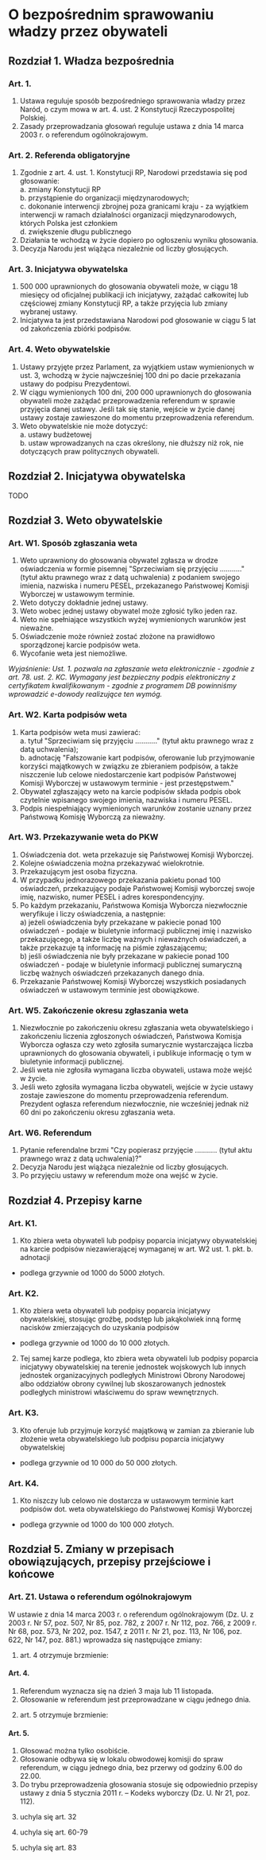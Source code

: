 # O bezpośrednim sprawowaniu władzy przez obywateli

## Rozdział 1. Władza bezpośrednia

### Art. 1.
1. Ustawa reguluje sposób bezpośredniego sprawowania władzy przez Naród, o czym mowa w art. 4. ust. 2 Konstytucji Rzeczypospolitej Polskiej.
2. Zasady przeprowadzania głosowań reguluje ustawa z dnia 14 marca 2003 r. o referendum ogólnokrajowym.

### Art. 2. Referenda obligatoryjne
1. Zgodnie z art. 4. ust. 1. Konstytucji RP, Narodowi przedstawia się pod głosowanie:  
   a. zmiany Konstytucji RP  
   b. przystąpienie do organizacji międzynarodowych;  
   c. dokonanie interwencji zbrojnej poza granicami kraju - za wyjątkiem interwencji w ramach działalności organizacji międzynarodowych, których Polska jest członkiem  
   d. zwiększenie długu publicznego
2. Działania te wchodzą w życie dopiero po ogłoszeniu wyniku głosowania.
3. Decyzja Narodu jest wiążąca niezależnie od liczby głosujących.

### Art. 3. Inicjatywa obywatelska
1. 500 000 uprawnionych do głosowania obywateli może, w ciągu 18 miesięcy od oficjalnej publikacji ich inicjatywy, zażądać całkowitej lub częściowej zmiany Konstytucji RP, a także przyjęcia lub zmiany wybranej ustawy.
2. Inicjatywa ta jest przedstawiana Narodowi pod głosowanie w ciągu 5 lat od zakończenia zbiórki podpisów.

### Art. 4. Weto obywatelskie
1. Ustawy przyjęte przez Parlament, za wyjątkiem ustaw wymienionych w ust. 3, wchodzą w życie najwcześniej 100 dni po dacie przekazania ustawy do podpisu Prezydentowi.
2. W ciągu wymienionych 100 dni, 200 000 uprawnionych do głosowania obywateli może zażądać przeprowadzenia referendum w sprawie przyjęcia danej ustawy. Jeśli tak się stanie, wejście w życie danej ustawy zostaje zawieszone do momentu przeprowadzenia referendum.
3. Weto obywatelskie nie może dotyczyć:  
   a. ustawy budżetowej  
   b. ustaw wprowadzanych na czas określony, nie dłuższy niż rok, nie dotyczących praw politycznych obywateli.

## Rozdział 2. Inicjatywa obywatelska

TODO

## Rozdział 3. Weto obywatelskie

### Art. W1. Sposób zgłaszania weta
1. Weto uprawniony do głosowania obywatel zgłasza w drodze oświadczenia w formie pisemnej "Sprzeciwiam się przyjęciu ..........." (tytuł aktu prawnego wraz z datą uchwalenia) z podaniem swojego imienia, nazwiska i numeru PESEL, przekazanego Państwowej Komisji Wyborczej w ustawowym terminie.
2. Weto dotyczy dokładnie jednej ustawy.
3. Weto wobec jednej ustawy obywatel może zgłosić tylko jeden raz.
4. Weto nie spełniające wszystkich wyżej wymienionych warunków jest nieważne.
5. Oświadczenie może również zostać złożone na prawidłowo sporządzonej karcie podpisów weta.
6. Wycofanie weta jest niemożliwe.

*Wyjaśnienie: Ust. 1. pozwala na zgłaszanie weta elektronicznie - zgodnie z art. 78. ust. 2. KC. Wymagany jest bezpieczny podpis elektroniczny z certyfikatem kwalifikowanym - zgodnie z programem DB powinniśmy wprowadzić e-dowody realizujące ten wymóg.*

### Art. W2. Karta podpisów weta
1. Karta podpisów weta musi zawierać:  
   a. tytuł "Sprzeciwiam się przyjęciu ..........." (tytuł aktu prawnego wraz z datą uchwalenia);  
   b. adnotację "Fałszowanie kart podpisów, oferowanie lub przyjmowanie korzyści majątkowych w związku ze zbieraniem podpisów, a także niszczenie lub celowe niedostarczenie kart podpisów Państwowej Komisji Wyborczej w ustawowym terminie - jest przestępstwem."
2. Obywatel zgłaszający weto na karcie podpisów składa podpis obok czytelnie wpisanego swojego imienia, nazwiska i numeru PESEL.
3. Podpis niespełniający wymienionych warunków zostanie uznany przez Państwową Komisję Wyborczą za nieważny.

### Art. W3. Przekazywanie weta do PKW
1. Oświadczenia dot. weta przekazuje się Państwowej Komisji Wyborczej.
2. Kolejne oświadczenia można przekazywać wielokrotnie.
3. Przekazującym jest osoba fizyczna.
4. W przypadku jednorazowego przekazania pakietu ponad 100 oświadczeń, przekazujący podaje Państwowej Komisji wyborczej swoje imię, nazwisko, numer PESEL i adres korespondencyjny.
5. Po każdym przekazaniu, Państwowa Komisja Wyborcza niezwłocznie weryfikuje i liczy oświadczenia, a następnie:  
  a) jeżeli oświadczenia były przekazane w pakiecie ponad 100 oświadczeń - podaje w biuletynie informacji publicznej imię i nazwisko przekazującego, a także liczbę ważnych i nieważnych oświadczeń, a także przekazuje tą informację na piśmie zgłaszającemu;  
  b) jeśli oświadczenia nie były przekazane w pakiecie ponad 100 oświadczeń - podaje w biuletynie informacji publicznej sumaryczną liczbę ważnych oświadczeń przekazanych danego dnia.
6. Przekazanie Państwowej Komisji Wyborczej wszystkich posiadanych oświadczeń w ustawowym terminie jest obowiązkowe.

### Art. W5. Zakończenie okresu zgłaszania weta
1. Niezwłocznie po zakończeniu okresu zgłaszania weta obywatelskiego i zakończeniu liczenia zgłoszonych oświadczeń, Państwowa Komisja Wyborcza ogłasza czy weto zgłosiła sumarycznie wystarczająca liczba uprawnionych do głosowania obywateli, i publikuje informację o tym w biuletynie informacji publicznej.
2. Jeśli weta nie zgłosiła wymagana liczba obywateli, ustawa może wejść w życie.
3. Jeśli weto zgłosiła wymagana liczba obywateli, wejście w życie ustawy zostaje zawieszone do momentu przeprowadzenia referendum. Prezydent ogłasza referendum niezwłocznie, nie wcześniej jednak niż 60 dni po zakończeniu okresu zgłaszania weta.

### Art. W6. Referendum
1. Pytanie referendalne brzmi "Czy popierasz przyjęcie ........... (tytuł aktu prawnego wraz z datą uchwalenia)?"
2. Decyzja Narodu jest wiążąca niezależnie od liczby głosujących.
3. Po przyjęciu ustawy w referendum może ona wejść w życie.

## Rozdział 4. Przepisy karne

### Art. K1.
1. Kto zbiera weta obywateli lub podpisy poparcia inicjatywy obywatelskiej na karcie podpisów niezawierającej wymaganej w art. W2 ust. 1. pkt. b. adnotacji  
  - podlega grzywnie od 1000 do 5000 złotych.

### Art. K2.
1. Kto zbiera weta obywateli lub podpisy poparcia inicjatywy obywatelskiej, stosując groźbę, podstęp lub jakąkolwiek inną formę nacisków zmierzających do uzyskania podpisów  
  - podlega grzywnie od 1000 do 10 000 złotych.
2. Tej samej karze podlega, kto zbiera weta obywateli lub podpisy poparcia inicjatywy obywatelskiej na terenie jednostek wojskowych lub innych jednostek organizacyjnych podległych Ministrowi Obrony Narodowej albo oddziałów obrony cywilnej lub skoszarowanych jednostek podległych ministrowi właściwemu do spraw wewnętrznych.

### Art. K3.
3. Kto oferuje lub przyjmuje korzyść majątkową w zamian za zbieranie lub złożenie weta obywatelskiego lub podpisu poparcia inicjatywy obywatelskiej  
  - podlega grzywnie od 10 000 do 50 000 złotych.

### Art. K4.
1. Kto niszczy lub celowo nie dostarcza w ustawowym terminie kart podpisów dot. weta obywatelskiego do Państwowej Komisji Wyborczej  
  - podlega grzywnie od 1000 do 100 000 złotych.

## Rozdział 5. Zmiany w przepisach obowiązujących, przepisy przejściowe i końcowe

### Art. Z1. Ustawa o referendum ogólnokrajowym
W ustawie z dnia 14 marca 2003 r. o referendum ogólnokrajowym (Dz. U. z 2003 r. Nr 57, poz. 507, Nr 85, poz. 782, z 2007 r. Nr 112, poz. 766, z 2009 r. Nr 68, poz. 573, Nr 202, poz. 1547, z 2011 r. Nr 21, poz. 113, Nr 106, poz. 622, Nr 147, poz. 881.) wprowadza się następujące zmiany:

1) art. 4 otrzymuje brzmienie:
#### Art. 4.
1. Referendum wyznacza się na dzień 3 maja lub 11 listopada.
2. Głosowanie w referendum jest przeprowadzane w ciągu jednego dnia.

2) art. 5 otrzymuje brzmienie:
#### Art. 5.
1. Głosować można tylko osobiście.
2. Głosowanie odbywa się w lokalu obwodowej komisji do spraw referendum, w ciągu jednego dnia, bez przerwy od godziny 6.00 do 22.00.
3. Do trybu przeprowadzenia głosowania stosuje się odpowiednio przepisy ustawy z dnia 5 stycznia 2011 r. – Kodeks wyborczy (Dz. U. Nr 21, poz. 112).

3) uchyla się art. 32

4) uchyla się art. 60-79

5) uchyla się art. 83
